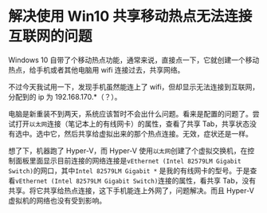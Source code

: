 # 解决使用 Win10 共享移动热点无法连接互联网的问题

Windows 10 自带了个移动热点功能，通常来说，直接点一下，它就创建一个移动热点，给手机或者其他电脑用 wifi 连接过去，共享网络。

不过今天我试用一下，发现手机虽然能连上了 wifi，但却显示无法连接到互联网，分配到的 ip 为 192.168.170.*（？）。

电脑是新重装不到两天，系统应该暂时不会出什么问题。看来是配置的问题了。尝试打开`以太网`连接（笔记本上的有线网卡）的属性，查看了共享 Tab，共享状态没有选中。选中它，然后共享给虚拟出来的那个热点连接。无效，症状还是一样。

想了下，机器跑了 Hyper-V，而 Hyper-V 使用`以太网`创建了个虚拟交换机，在控制面板里面显示目前连接的网络连接是`vEthernet (Intel 82579LM Gigabit Switch)`的网口，其中`Intel 82579LM Gigabit *` 是我的有线网卡的型号。于是查看`vEthernet (Intel 82579LM Gigabit Switch)`连接的属性，看共享 Tab，没有共享。将它共享给热点连接，这下手机能连上外网了，问题解决。而且 Hyper-V 虚拟机的网络也没有受到影响。